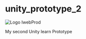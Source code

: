 # unity_prototype_2

![Logo IwebProd](https://iwebprod.fr/public/pictures/iwebprod_small.png)


My second Unity learn Prototype
